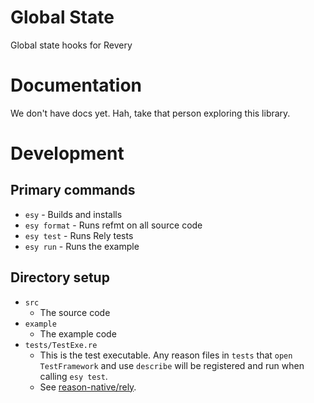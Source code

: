 # Global State

Global state hooks for Revery

# Documentation

We don't have docs yet. Hah, take that person exploring this library.

# Development

## Primary commands

- `esy` - Builds and installs
- `esy format` - Runs refmt on all source code
- `esy test` - Runs Rely tests
- `esy run` - Runs the example

## Directory setup

- `src`
  - The source code
- `example`
  - The example code
- `tests/TestExe.re`
  - This is the test executable. Any reason files in `tests` that `open TestFramework` and use `describe` will be registered and run when calling `esy test`.
  - See [reason-native/rely](https://reason-native.com/docs/rely/).
